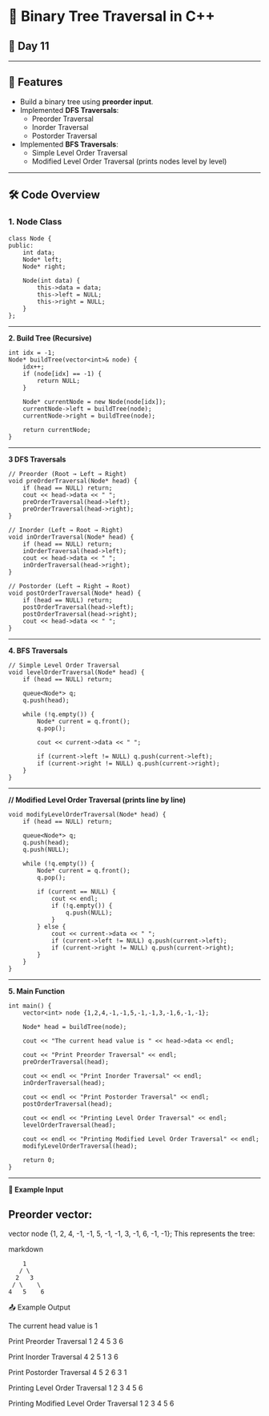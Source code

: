 # 🌳 Binary Tree Traversal in C++

## 🚀 Day 11

---

## 📌 Features

- Build a binary tree using **preorder input**.
- Implemented **DFS Traversals**:
  - Preorder Traversal
  - Inorder Traversal
  - Postorder Traversal
- Implemented **BFS Traversals**:
  - Simple Level Order Traversal
  - Modified Level Order Traversal (prints nodes level by level)

---

## 🛠️ Code Overview

### 1. **Node Class**
```
class Node {
public:
    int data;
    Node* left;
    Node* right;

    Node(int data) {
        this->data = data;
        this->left = NULL;
        this->right = NULL;
    }
};
```
---
**2. Build Tree (Recursive)**

```
int idx = -1;
Node* buildTree(vector<int>& node) {
    idx++;
    if (node[idx] == -1) {
        return NULL;
    }

    Node* currentNode = new Node(node[idx]);
    currentNode->left = buildTree(node);
    currentNode->right = buildTree(node);

    return currentNode;
}
```
---


**3 DFS Traversals**
```
// Preorder (Root → Left → Right)
void preOrderTraversal(Node* head) {
    if (head == NULL) return;
    cout << head->data << " ";
    preOrderTraversal(head->left);
    preOrderTraversal(head->right);
}

// Inorder (Left → Root → Right)
void inOrderTraversal(Node* head) {
    if (head == NULL) return;
    inOrderTraversal(head->left);
    cout << head->data << " ";
    inOrderTraversal(head->right);
}

// Postorder (Left → Right → Root)
void postOrderTraversal(Node* head) {
    if (head == NULL) return;
    postOrderTraversal(head->left);
    postOrderTraversal(head->right);
    cout << head->data << " ";
}
```
---

**4. BFS Traversals**
```
// Simple Level Order Traversal
void levelOrderTraversal(Node* head) {
    if (head == NULL) return;

    queue<Node*> q;
    q.push(head);

    while (!q.empty()) {
        Node* current = q.front();
        q.pop();

        cout << current->data << " ";

        if (current->left != NULL) q.push(current->left);
        if (current->right != NULL) q.push(current->right);
    }
}
```
---

**// Modified Level Order Traversal (prints line by line)**
```
void modifyLevelOrderTraversal(Node* head) {
    if (head == NULL) return;

    queue<Node*> q;
    q.push(head);
    q.push(NULL);

    while (!q.empty()) {
        Node* current = q.front();
        q.pop();

        if (current == NULL) {
            cout << endl;
            if (!q.empty()) {
                q.push(NULL);
            }
        } else {
            cout << current->data << " ";
            if (current->left != NULL) q.push(current->left);
            if (current->right != NULL) q.push(current->right);
        }
    }
}
```
---

**5. Main Function**
```
int main() {
    vector<int> node {1,2,4,-1,-1,5,-1,-1,3,-1,6,-1,-1};

    Node* head = buildTree(node);

    cout << "The current head value is " << head->data << endl;

    cout << "Print Preorder Traversal" << endl;
    preOrderTraversal(head);

    cout << endl << "Print Inorder Traversal" << endl;
    inOrderTraversal(head);

    cout << endl << "Print Postorder Traversal" << endl;
    postOrderTraversal(head);

    cout << endl << "Printing Level Order Traversal" << endl;
    levelOrderTraversal(head);

    cout << endl << "Printing Modified Level Order Traversal" << endl;
    modifyLevelOrderTraversal(head);

    return 0;
}

```
---

**🌲 Example Input**

## Preorder vector:


vector<int> node {1, 2, 4, -1, -1, 5, -1, -1, 3, -1, 6, -1, -1};
This represents the tree:

markdown

        1
       / \
      2   3
     / \    \
    4   5    6

📤 Example Output


The current head value is 1

Print Preorder Traversal
1 2 4 5 3 6 

Print Inorder Traversal
4 2 5 1 3 6 

Print Postorder Traversal
4 5 2 6 3 1 

Printing Level Order Traversal
1 2 3 4 5 6 

Printing Modified Level Order Traversal
1 
2 3 
4 5 6 